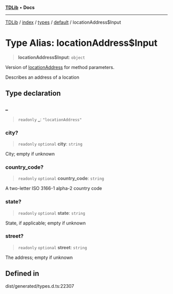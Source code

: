 [**TDLib**](../../../../../../README.md) • **Docs**

***

[TDLib](../../../../../../modules.md) / [index](../../../../../README.md) / [types](../../../README.md) / [default](../README.md) / locationAddress$Input

# Type Alias: locationAddress$Input

> **locationAddress$Input**: `object`

Version of [locationAddress](locationAddress-1.md) for method parameters.

Describes an address of a location

## Type declaration

### \_

> `readonly` **\_**: `"locationAddress"`

### city?

> `readonly` `optional` **city**: `string`

City; empty if unknown

### country\_code?

> `readonly` `optional` **country\_code**: `string`

A two-letter ISO 3166-1 alpha-2 country code

### state?

> `readonly` `optional` **state**: `string`

State, if applicable; empty if unknown

### street?

> `readonly` `optional` **street**: `string`

The address; empty if unknown

## Defined in

dist/generated/types.d.ts:22307
